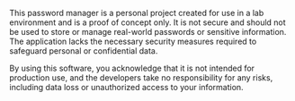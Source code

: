 This password manager is a personal project created for use in a lab environment and is a proof of concept only. It is not secure and should not be used to store or manage real-world passwords or sensitive information. The application lacks the necessary security measures required to safeguard personal or confidential data.

By using this software, you acknowledge that it is not intended for production use, and the developers take no responsibility for any risks, including data loss or unauthorized access to your information.
